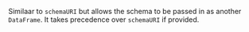 Similaar to `schemaURI` but allows the schema to be passed in as another `DataFrame`. It takes precedence over `schemaURI` if provided.